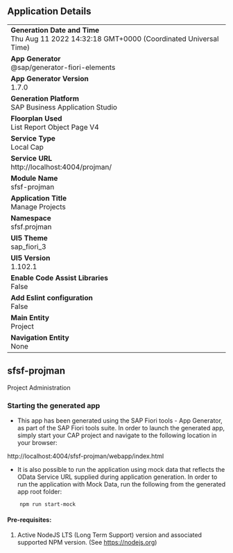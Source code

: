 ## Application Details
|               |
| ------------- |
|**Generation Date and Time**<br>Thu Aug 11 2022 14:32:18 GMT+0000 (Coordinated Universal Time)|
|**App Generator**<br>@sap/generator-fiori-elements|
|**App Generator Version**<br>1.7.0|
|**Generation Platform**<br>SAP Business Application Studio|
|**Floorplan Used**<br>List Report Object Page V4|
|**Service Type**<br>Local Cap|
|**Service URL**<br>http://localhost:4004/projman/
|**Module Name**<br>sfsf-projman|
|**Application Title**<br>Manage Projects|
|**Namespace**<br>sfsf.projman|
|**UI5 Theme**<br>sap_fiori_3|
|**UI5 Version**<br>1.102.1|
|**Enable Code Assist Libraries**<br>False|
|**Add Eslint configuration**<br>False|
|**Main Entity**<br>Project|
|**Navigation Entity**<br>None|

## sfsf-projman

Project Administration

### Starting the generated app

-   This app has been generated using the SAP Fiori tools - App Generator, as part of the SAP Fiori tools suite.  In order to launch the generated app, simply start your CAP project and navigate to the following location in your browser:

http://localhost:4004/sfsf-projman/webapp/index.html

- It is also possible to run the application using mock data that reflects the OData Service URL supplied during application generation.  In order to run the application with Mock Data, run the following from the generated app root folder:

```
    npm run start-mock
```

#### Pre-requisites:

1. Active NodeJS LTS (Long Term Support) version and associated supported NPM version.  (See https://nodejs.org)


